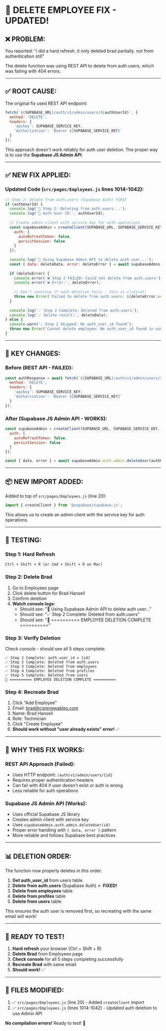 # 🔧 DELETE EMPLOYEE FIX - UPDATED!

## ❌ **PROBLEM:**
You reported: "i did a hard refresh. it only deleted brad partially. not from authentication still"

The delete function was using REST API to delete from auth.users, which was failing with 404 errors.

---

## ✅ **ROOT CAUSE:**
The original fix used REST API endpoint:
```javascript
fetch(`${SUPABASE_URL}/auth/v1/admin/users/${authUserId}`, {
  method: 'DELETE',
  headers: {
    'apikey': SUPABASE_SERVICE_KEY,
    'Authorization': `Bearer ${SUPABASE_SERVICE_KEY}`
  }
});
```

This approach doesn't work reliably for auth user deletion. The proper way is to use the **Supabase JS Admin API**.

---

## ✅ **NEW FIX APPLIED:**

### **Updated Code** (`src/pages/Employees.js` lines 1014-1042):

```javascript
// Step 2: Delete from auth.users (Supabase Auth) FIRST
if (authUserId) {
  console.log('🔐 Step 2: Deleting from auth.users...');
  console.log('🔐 Auth User ID:', authUserId);
  
  // Create admin client with service key for auth operations
  const supabaseAdmin = createClient(SUPABASE_URL, SUPABASE_SERVICE_KEY, {
    auth: {
      autoRefreshToken: false,
      persistSession: false
    }
  });
  
  console.log('🔐 Using Supabase Admin API to delete auth user...');
  const { data: deleteData, error: deleteError } = await supabaseAdmin.auth.admin.deleteUser(authUserId);
  
  if (deleteError) {
    console.error('❌ Step 2 FAILED: Could not delete from auth.users');
    console.error('❌ Error:', deleteError);
    
    // Don't continue if auth deletion fails - this is critical!
    throw new Error(`Failed to delete from auth.users: ${deleteError.message}`);
  }
  
  console.log('✅ Step 2 Complete: Deleted from auth.users');
  console.log('✅ Delete result:', deleteData);
} else {
  console.warn('⚠️ Step 2 Skipped: No auth_user_id found');
  throw new Error('Cannot delete employee: No auth_user_id found in users table');
}
```

---

## 🔑 **KEY CHANGES:**

### **Before (REST API - FAILED):**
```javascript
const authResponse = await fetch(`${SUPABASE_URL}/auth/v1/admin/users/${authUserId}`, {
  method: 'DELETE',
  headers: {
    'apikey': SUPABASE_SERVICE_KEY,
    'Authorization': `Bearer ${SUPABASE_SERVICE_KEY}`
  }
});
```

### **After (Supabase JS Admin API - WORKS):**
```javascript
const supabaseAdmin = createClient(SUPABASE_URL, SUPABASE_SERVICE_KEY, {
  auth: {
    autoRefreshToken: false,
    persistSession: false
  }
});

const { data, error } = await supabaseAdmin.auth.admin.deleteUser(authUserId);
```

---

## 📦 **NEW IMPORT ADDED:**

Added to top of `src/pages/Employees.js` (line 20):
```javascript
import { createClient } from '@supabase/supabase-js';
```

This allows us to create an admin client with the service key for auth operations.

---

## 🧪 **TESTING:**

### **Step 1: Hard Refresh**
```
Ctrl + Shift + R (or Cmd + Shift + R on Mac)
```

### **Step 2: Delete Brad**
1. Go to Employees page
2. Click delete button for Brad Hansell
3. Confirm deletion
4. **Watch console logs:**
   - Should see: "🔐 Using Supabase Admin API to delete auth user..."
   - Should see: "✅ Step 2 Complete: Deleted from auth.users"
   - Should see: "🎉 ========== EMPLOYEE DELETION COMPLETE =========="

### **Step 3: Verify Deletion**
Check console - should see all 5 steps complete:
```
✅ Step 1 Complete: auth_user_id = [id]
✅ Step 2 Complete: Deleted from auth.users
✅ Step 3 Complete: Deleted from employees
✅ Step 4 Complete: Deleted from profiles
✅ Step 5 Complete: Deleted from users
🎉 ========== EMPLOYEE DELETION COMPLETE ==========
```

### **Step 4: Recreate Brad**
1. Click "Add Employee"
2. Email: brad@cgrenewables.com
3. Name: Brad Hansell
4. Role: Technician
5. Click "Create Employee"
6. **Should work without "user already exists" error!** ✅

---

## 🎯 **WHY THIS FIX WORKS:**

### **REST API Approach (Failed):**
- Uses HTTP endpoint: `/auth/v1/admin/users/{id}`
- Requires proper authentication headers
- Can fail with 404 if user doesn't exist or auth is wrong
- Less reliable for auth operations

### **Supabase JS Admin API (Works):**
- Uses official Supabase JS library
- Creates admin client with service key
- Uses `supabaseAdmin.auth.admin.deleteUser(id)`
- Proper error handling with `{ data, error }` pattern
- More reliable and follows Supabase best practices

---

## 📊 **DELETION ORDER:**

The function now properly deletes in this order:

1. **Get auth_user_id** from users table
2. **Delete from auth.users** (Supabase Auth) ← **FIXED!**
3. **Delete from employees** table
4. **Delete from profiles** table
5. **Delete from users** table

This ensures the auth user is removed first, so recreating with the same email will work!

---

## 🚀 **READY TO TEST!**

1. **Hard refresh** your browser (Ctrl + Shift + R)
2. **Delete Brad** from Employees page
3. **Check console** for all 5 steps completing successfully
4. **Recreate Brad** with same email
5. **Should work!** ✅

---

## 📝 **FILES MODIFIED:**

1. ✅ `src/pages/Employees.js` (line 20) - Added `createClient` import
2. ✅ `src/pages/Employees.js` (lines 1014-1042) - Updated auth deletion to use Admin API

**No compilation errors!** Ready to test! 🎉

